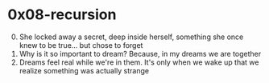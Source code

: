 <h1>0x08-recursion</h1>

00. She locked away a secret, deep inside herself, something she once knew to be true... but chose to forget<br>
01. Why is it so important to dream? Because, in my dreams we are together<br>
02. Dreams feel real while we're in them. It's only when we wake up that we realize something was actually strange<br>
